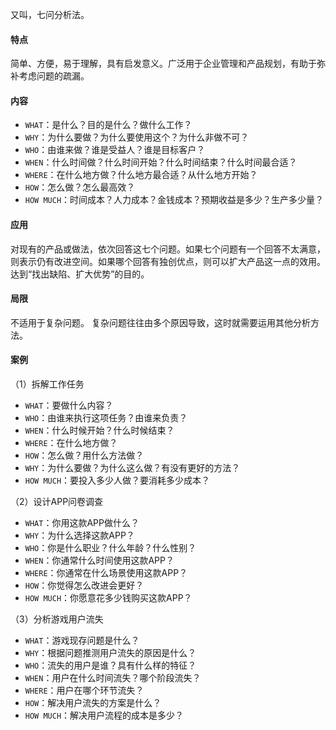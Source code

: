 又叫，七问分析法。

#### 特点
简单、方便，易于理解，具有启发意义。广泛用于企业管理和产品规划，有助于弥补考虑问题的疏漏。

#### 内容
- `WHAT`：是什么？目的是什么？做什么工作？
- `WHY`：为什么要做？为什么要使用这个？为什么非做不可？
- `WHO`：由谁来做？谁是受益人？谁是目标客户？
- `WHEN`：什么时间做？什么时间开始？什么时间结束？什么时间最合适？
- `WHERE`：在什么地方做？什么地方最合适？从什么地方开始？
- `HOW`：怎么做？怎么最高效？
- `HOW MUCH`：时间成本？人力成本？金钱成本？预期收益是多少？生产多少量？

#### 应用
对现有的产品或做法，依次回答这七个问题。如果七个问题有一个回答不太满意，则表示仍有改进空间。如果哪个回答有独创优点，则可以扩大产品这一点的效用。
达到“找出缺陷、扩大优势”的目的。

#### 局限
不适用于复杂问题。
复杂问题往往由多个原因导致，这时就需要运用其他分析方法。

#### 案例

（1）拆解工作任务
- `WHAT`：要做什么内容？
- `WHO`：由谁来执行这项任务？由谁来负责？
- `WHEN`：什么时候开始？什么时候结束？
- `WHERE`：在什么地方做？
- `HOW`：怎么做？用什么方法做？
- `WHY`：为什么要做？为什么这么做？有没有更好的方法？
- `HOW MUCH`：要投入多少人做？要消耗多少成本？

（2）设计APP问卷调查
- `WHAT`：你用这款APP做什么？
- `WHY`：为什么选择这款APP？
- `WHO`：你是什么职业？什么年龄？什么性别？
- `WHEN`：你通常什么时间使用这款APP？
- `WHERE`：你通常在什么场景使用这款APP？
- `HOW`：你觉得怎么改进会更好？
- `HOW MUCH`：你愿意花多少钱购买这款APP？

（3）分析游戏用户流失
- `WHAT`：游戏现存问题是什么？
- `WHY`：根据问题推测用户流失的原因是什么？
- `WHO`：流失的用户是谁？具有什么样的特征？
- `WHEN`：用户在什么时间流失？哪个阶段流失？
- `WHERE`：用户在哪个环节流失？
- `HOW`：解决用户流失的方案是什么？
- `HOW MUCH`：解决用户流程的成本是多少？






